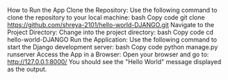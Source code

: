 How to Run the App
Clone the Repository:
Use the following command to clone the repository to your local machine:
bash
Copy code
git clone https://github.com/shreya-2101/hello-world-DJANGO.git
Navigate to the Project Directory:
Change into the project directory:
bash
Copy code
cd hello-world-DJANGO
Run the Application:
Use the following command to start the Django development server:
bash
Copy code
python manage.py runserver
Access the App in a Browser:
Open your browser and go to: http://127.0.0.1:8000/
You should see the "Hello World" message displayed as the output.

